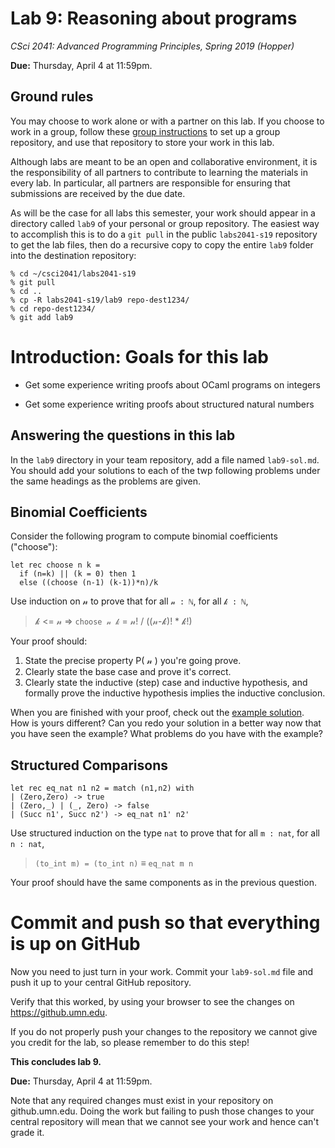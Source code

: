 # Lab 9: Reasoning about programs

*CSci 2041: Advanced Programming Principles, Spring 2019 (Hopper)*

**Due:** Thursday, April 4 at 11:59pm.

## Ground rules

You may choose to work alone or with a partner on this lab. If you choose to work in a group, follow these [group instructions](group-instructions.md) to set up a group repository, and use that repository to store your work in this lab.

Although labs are meant to be an open and collaborative environment, it is the
responsibility of all partners to contribute to learning the materials in every
lab. In particular, all partners are responsible for ensuring that submissions
are received by the due date.

As will be the case for all labs this semester, your work should appear in a directory called `lab9` of your personal or group repository.  The easiest way to accomplish this is to do a `git pull` in the public `labs2041-s19` repository to get the lab files, then do a recursive copy to copy the entire `lab9` folder into the destination repository:

```
% cd ~/csci2041/labs2041-s19
% git pull
% cd ..
% cp -R labs2041-s19/lab9 repo-dest1234/
% cd repo-dest1234/
% git add lab9
```


# Introduction: Goals for this lab

+ Get some experience writing proofs about OCaml programs on integers

+ Get some experience writing proofs about structured natural numbers

## Answering the questions in this lab

In the  `lab9` directory in your team repository, add a file
named `lab9-sol.md`.  You should add your solutions
to each of the twp following problems under the same headings as the
problems are given.

## Binomial Coefficients

Consider the following program to compute binomial coefficients
("choose"):

```
let rec choose n k =
  if (n=k) || (k = 0) then 1
  else ((choose (n-1) (k-1))*n)/k
  ```

Use induction on 𝓃 to prove that for all `𝓃 : ℕ`, for all `𝓀 : ℕ`,

> 𝓀 <= 𝓃 ⇒ `choose 𝓃 𝓀` = 𝓃! / ((𝓃-𝓀)! * 𝓀!)

Your proof should:
1. State the precise property P( 𝓃 ) you're going prove.
2. Clearly state the base case and prove it's correct.
3. Clearly state the inductive (step) case and inductive hypothesis, and
   formally prove the inductive hypothesis implies the inductive conclusion.

When you are finished with your proof, check out the [example solution](choose.md).  How is yours different? Can you redo your solution in a better way now that you have seen the example? What problems do you have with the example?


## Structured Comparisons

```
let rec eq_nat n1 n2 = match (n1,n2) with
| (Zero,Zero) -> true
| (Zero,_) | (_, Zero) -> false
| (Succ n1', Succ n2') -> eq_nat n1' n2'
```

Use structured induction on the type `nat` to prove that for all `m : nat`, for all `n : nat`,

> `(to_int m) = (to_int n)` ≡ `eq_nat m n`

Your proof should have the same components as in the previous question.


# Commit and push so that everything is up on GitHub

Now you need to just turn in your work. Commit your `lab9-sol.md` file and push
it up to your central GitHub repository.

Verify that this worked, by using your browser to see the changes on
https://github.umn.edu.

If you do not properly push your changes to the repository we
cannot give you credit for the lab, so please remember to do this
step!

__This concludes lab 9.__

**Due:** Thursday, April 4 at 11:59pm.

Note that any required changes must exist in your repository on
github.umn.edu. Doing the work but failing to push those changes
to your central repository will mean that we cannot see your work
and hence can't grade it.
